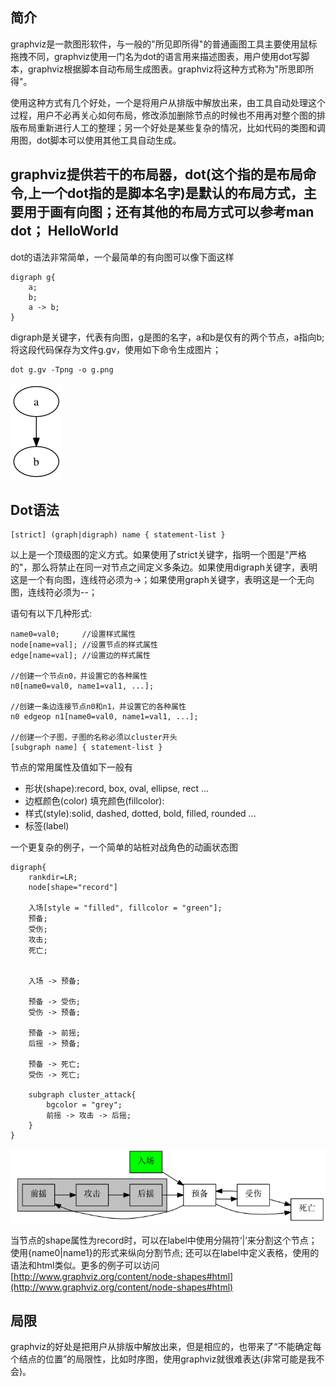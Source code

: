 简介
-
graphviz是一款图形软件，与一般的"所见即所得"的普通画图工具主要使用鼠标拖拽不同，graphviz使用一门名为dot的语言用来描述图表，用户使用dot写脚本，graphviz根据脚本自动布局生成图表。graphviz将这种方式称为"所思即所得"。

使用这种方式有几个好处，一个是将用户从排版中解放出来，由工具自动处理这个过程，用户不必再关心如何布局，修改添加删除节点的时候也不用再对整个图的排版布局重新进行人工的整理；另一个好处是某些复杂的情况，比如代码的类图和调用图，dot脚本可以使用其他工具自动生成。

graphviz提供若干的布局器，dot(这个指的是布局命令,上一个dot指的是脚本名字)是默认的布局方式，主要用于画有向图；还有其他的布局方式可以参考man dot；
HelloWorld
-
dot的语法非常简单，一个最简单的有向图可以像下面这样

	digraph g{
   		a;
   		b;
   		a -> b;
	}
	
digraph是关键字，代表有向图，g是图的名字，a和b是仅有的两个节点，a指向b;将这段代码保存为文件g.gv，使用如下命令生成图片；
	
	dot g.gv -Tpng -o g.png
![alt text](g.png "g.png")
	
﻿Dot语法
-
	[strict] (graph|digraph) name { statement-list }
以上是一个顶级图的定义方式。如果使用了strict关键字，指明一个图是"严格的"，那么将禁止在同一对节点之间定义多条边。如果使用digraph关键字，表明这是一个有向图，连线符必须为->；如果使用graph关键字，表明这是一个无向图，连线符必须为--；

语句有以下几种形式:

	name0=val0;		//设置样式属性
	node[name=val];	//设置节点的样式属性
	edge[name=val];	//设置边的样式属性

	//创建一个节点n0，并设置它的各种属性
	n0[name0=val0, name1=val1, ...]; 
	
	//创建一条边连接节点n0和n1，并设置它的各种属性
	n0 edgeop n1[name0=val0, name1=val1, ...]; 
	
	//创建一个子图，子图的名称必须以cluster开头
	[subgraph name] { statement-list } 

节点的常用属性及值如下一般有

- 形状(shape):record, box, oval, ellipse, rect ...
- 边框颜色(color) 填充颜色(fillcolor):
- 样式(style):solid, dashed, dotted, bold, filled, rounded ...
- 标签(label)

一个更复杂的例子，一个简单的站桩对战角色的动画状态图
	
	digraph{
		rankdir=LR;
		node[shape="record"]
		
		入场[style = "filled", fillcolor = "green"];
		预备;
		受伤;
		攻击;
		死亡;
		
	
		入场 -> 预备;
	
		预备 -> 受伤;
		受伤 -> 预备;
	
		预备 -> 前摇;
		后摇 -> 预备;
	
		预备 -> 死亡;
		受伤 -> 死亡;
	
		subgraph cluster_attack{
			bgcolor = "grey";
			前摇 -> 攻击 -> 后摇;
		}
	}
![alt text](anim.png "anim.png")

当节点的shape属性为record时，可以在label中使用分隔符‘|’来分割这个节点；使用{name0|name1}的形式来纵向分割节点;
还可以在label中定义表格，使用的语法和html类似。更多的例子可以访问
[http://www.graphviz.org/content/node-shapes#html](http://www.graphviz.org/content/node-shapes#html)

局限
-
graphviz的好处是把用户从排版中解放出来，但是相应的，也带来了“不能确定每个结点的位置”的局限性，比如时序图，使用graphviz就很难表达(非常可能是我不会)。